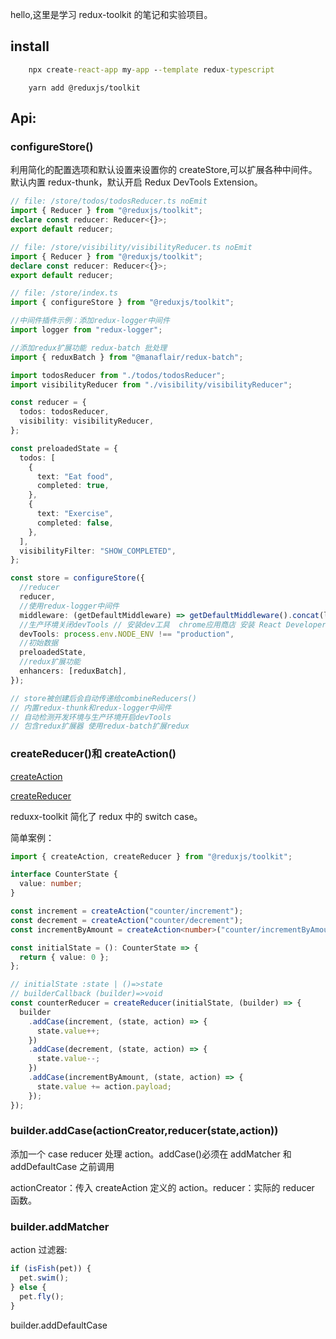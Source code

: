 hello,这里是学习 redux-toolkit 的笔记和实验项目。

## install

```cmd
    npx create-react-app my-app --template redux-typescript
```

```yarn
    yarn add @reduxjs/toolkit
```

## Api:

### configureStore()

利用简化的配置选项和默认设置来设置你的 createStore,可以扩展各种中间件。默认内置 redux-thunk，默认开启 Redux DevTools Extension。

```ts
// file: /store/todos/todosReducer.ts noEmit
import { Reducer } from "@reduxjs/toolkit";
declare const reducer: Reducer<{}>;
export default reducer;

// file: /store/visibility/visibilityReducer.ts noEmit
import { Reducer } from "@reduxjs/toolkit";
declare const reducer: Reducer<{}>;
export default reducer;

// file: /store/index.ts
import { configureStore } from "@reduxjs/toolkit";

//中间件插件示例：添加redux-logger中间件
import logger from "redux-logger";

//添加redux扩展功能 redux-batch 批处理
import { reduxBatch } from "@manaflair/redux-batch";

import todosReducer from "./todos/todosReducer";
import visibilityReducer from "./visibility/visibilityReducer";

const reducer = {
  todos: todosReducer,
  visibility: visibilityReducer,
};

const preloadedState = {
  todos: [
    {
      text: "Eat food",
      completed: true,
    },
    {
      text: "Exercise",
      completed: false,
    },
  ],
  visibilityFilter: "SHOW_COMPLETED",
};

const store = configureStore({
  //reducer
  reducer,
  //使用redux-logger中间件
  middleware: (getDefaultMiddleware) => getDefaultMiddleware().concat(logger),
  //生产环境关闭devTools // 安装dev工具  chrome应用商店 安装 React Developer Tools
  devTools: process.env.NODE_ENV !== "production",
  //初始数据
  preloadedState,
  //redux扩展功能
  enhancers: [reduxBatch],
});

// store被创建后会自动传递给combineReducers()
// 内置redux-thunk和redux-logger中间件
// 自动检测开发环境与生产环境开启devTools
// 包含redux扩展器 使用redux-batch扩展redux
```

### createReducer()和 createAction()

[createAction](https://redux-toolkit.js.org/api/createAction)

[createReducer](https://redux-toolkit.js.org/api/createReducer)

reduxx-toolkit 简化了 redux 中的 switch case。

简单案例：

```ts
import { createAction, createReducer } from "@reduxjs/toolkit";

interface CounterState {
  value: number;
}

const increment = createAction("counter/increment");
const decrement = createAction("counter/decrement");
const incrementByAmount = createAction<number>("counter/incrementByAmount");

const initialState = (): CounterState => {
  return { value: 0 };
};

// initialState :state | ()=>state
// builderCallback (builder)=>void
const counterReducer = createReducer(initialState, (builder) => {
  builder
    .addCase(increment, (state, action) => {
      state.value++;
    })
    .addCase(decrement, (state, action) => {
      state.value--;
    })
    .addCase(incrementByAmount, (state, action) => {
      state.value += action.payload;
    });
});
```

### builder.addCase(actionCreator,reducer(state,action))

添加一个 case reducer 处理 action。addCase()必须在 addMatcher 和 addDefaultCase 之前调用

actionCreator：传入 createAction 定义的 action。reducer：实际的 reducer 函数。

### builder.addMatcher

action 过滤器:

```ts
if (isFish(pet)) {
  pet.swim();
} else {
  pet.fly();
}
```

builder.addDefaultCase
